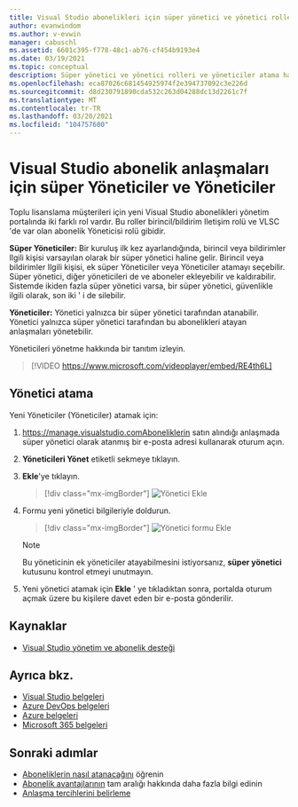 ```yaml
---
title: Visual Studio abonelikleri için süper yönetici ve yönetici rolleri
author: evanwindom
ms.author: v-evwin
manager: cabuschl
ms.assetid: 6601c395-f778-48c1-ab76-cf454b9193e4
ms.date: 03/19/2021
ms.topic: conceptual
description: Süper yönetici ve yönetici rolleri ve yöneticiler atama hakkında bilgi edinin.
ms.openlocfilehash: eca87026c681454925974f2e394737092c3e226d
ms.sourcegitcommit: d8d230791890cda532c263d04288dc13d2261c7f
ms.translationtype: MT
ms.contentlocale: tr-TR
ms.lasthandoff: 03/20/2021
ms.locfileid: "104757600"
---
```

# <a name="super-admins-and-admins-for-visual-studio-subscription-agreements"></a>Visual Studio abonelik anlaşmaları için süper Yöneticiler ve Yöneticiler

Toplu lisanslama müşterileri için yeni Visual Studio abonelikleri yönetim portalında iki farklı rol vardır. Bu roller birincil/bildirim Iletişim rolü ve VLSC 'de var olan abonelik Yöneticisi rolü gibidir.

**Süper Yöneticiler:** Bir kuruluş ilk kez ayarlandığında, birincil veya bildirimler Ilgili kişisi varsayılan olarak bir süper yönetici haline gelir. Birincil veya bildirimler Ilgili kişisi, ek süper Yöneticiler veya Yöneticiler atamayı seçebilir. Süper yönetici, diğer yöneticileri de ve aboneler ekleyebilir ve kaldırabilir. Sistemde ikiden fazla süper yönetici varsa, bir süper yönetici, güvenlikle ilgili olarak, son iki ' i de silebilir.

**Yöneticiler:** Yönetici yalnızca bir süper yönetici tarafından atanabilir. Yönetici yalnızca süper yönetici tarafından bu abonelikleri atayan anlaşmaları yönetebilir.

Yöneticileri yönetme hakkında bir tanıtım izleyin. 
> [!VIDEO https://www.microsoft.com/videoplayer/embed/RE4th6L]

## <a name="assigning-admins"></a>Yönetici atama
Yeni Yöneticiler (Yöneticiler) atamak için:
1. https://manage.visualstudio.comAboneliklerin satın alındığı anlaşmada süper yönetici olarak atanmış bir e-posta adresi kullanarak oturum açın.
2. **Yöneticileri Yönet** etiketli sekmeye tıklayın.
3. **Ekle**'ye tıklayın.
   > [!div class="mx-imgBorder"]
   > ![Yönetici Ekle](_img/admin-roles/add-admins.png "Yöneticileri Yönet dikey penceresine tıklayın ve sonra yeni yöneticiler atamak için Ekle ' ye tıklayın.")
4. Formu yeni yönetici bilgileriyle doldurun.  
   > [!div class="mx-imgBorder"]
   > ![Yönetici formu Ekle](_img/admin-roles/add-form.png "Yeni yönetici için oturum açma bilgilerini girin ve bir süper yönetici yapıp yapmayacağını seçin.  Ardından Ekle ' ye tıklayın.")

   > [!NOTE]
   > Bu yöneticinin ek yöneticiler atayabilmesini istiyorsanız, **süper yönetici** kutusunu kontrol etmeyi unutmayın.

5. Yeni yönetici atamak için **Ekle** ' ye tıkladıktan sonra, portalda oturum açmak üzere bu kişilere davet eden bir e-posta gönderilir.  

## <a name="resources"></a>Kaynaklar
- [Visual Studio yönetim ve abonelik desteği](https://aka.ms/vsadminhelp)

## <a name="see-also"></a>Ayrıca bkz.
- [Visual Studio belgeleri](/visualstudio/)
- [Azure DevOps belgeleri](/azure/devops/)
- [Azure belgeleri](/azure/)
- [Microsoft 365 belgeleri](/microsoft-365/)



## <a name="next-steps"></a>Sonraki adımlar
- [Aboneliklerin nasıl atanacağını](assign-license.md) öğrenin
- [Abonelik avantajlarının](https://visualstudio.microsoft.com/vs/benefits/) tam aralığı hakkında daha fazla bilgi edinin
- [Anlaşma tercihlerini belirleme](admin-prefs.md)